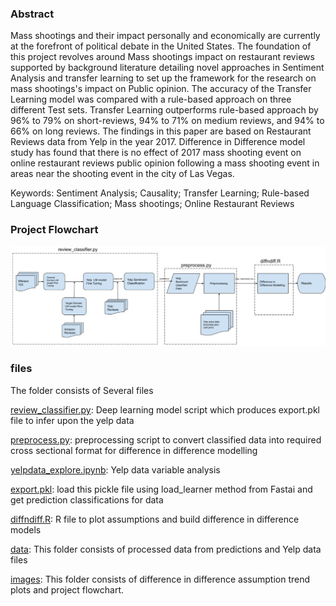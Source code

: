 ### Abstract


Mass shootings and their impact personally and economically are currently at the forefront of political debate in the United States. The foundation of this project revolves around Mass shootings impact on restaurant reviews supported by background literature detailing novel approaches in Sentiment Analysis and transfer learning to set up the framework for the research on mass shootings's impact on Public opinion. The accuracy of the Transfer Learning model was compared with a rule-based approach on three different Test sets. Transfer Learning outperforms rule-based approach by 96% to 79% on short-reviews, 94% to 71% on medium reviews, and 94% to 66% on long reviews. The findings in this paper are based on Restaurant Reviews data from Yelp in the year 2017.  Difference in Difference model study has found that there is no effect of 2017 mass shooting event on online restaurant reviews public opinion following a mass shooting event in areas near the shooting event in the city of Las Vegas. 


Keywords: Sentiment Analysis; Causality; Transfer Learning; Rule-based Language Classification; Mass shootings; Online Restaurant Reviews 
 



### Project Flowchart

<img src="images/flowchartlarge.JPG" width="800">

### files

The folder consists of Several files

[review_classifier.py](review_classifier.py): Deep learning model script which produces export.pkl file to infer upon the yelp data

[preprocess.py](preprocess.py): preprocessing script to convert classified data into required cross sectional format for difference in difference modelling 

[yelpdata_explore.ipynb](yelpdata_explore.ipynb): Yelp data variable analysis

[export.pkl](export.pkl): load this pickle file using load_learner method from Fastai and get prediction classifications for data 

[diffndiff.R](diffndiff.R): R file to plot assumptions and build difference in difference models

[data](/data/): This folder consists of processed data from predictions and Yelp data files

[images](/images/): This folder consists of difference in difference assumption trend plots and project flowchart.
